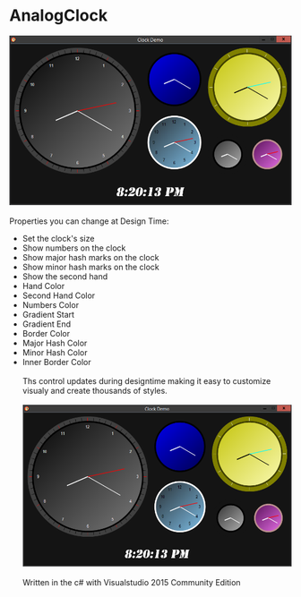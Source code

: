 # AnalogClock
![alt text](https://raw.githubusercontent.com/hazlema/AnalogClock/master/ClockControl.png "Customizable Analog Clock Control")
<br><br>
Properties you can change at Design Time:<br>

- Set the clock's size
- Show numbers on the clock
- Show major hash marks on the clock
- Show minor hash marks on the clock
- Show the second hand
- Hand Color
- Second Hand Color
- Numbers Color
- Gradient Start
- Gradient End
- Border Color
- Major Hash Color
- Minor Hash Color
- Inner Border Color
<br><br>
Ths control updates during designtime making it easy to customize visualy and create thousands of styles.
<br><br>
![alt text](https://raw.githubusercontent.com/hazlema/AnalogClock/master/ClockControl.png "Customizable Analog Clock Control")
<br><br>
Written in the c# with Visualstudio 2015 Community Edition
